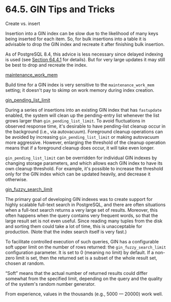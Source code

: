 # 64.5. GIN Tips and Tricks

Create vs. insert

Insertion into a GIN index can be slow due to the likelihood of many keys being inserted for each item. So, for bulk insertions into a table it is advisable to drop the GIN index and recreate it after finishing bulk insertion.

As of PostgreSQL 8.4, this advice is less necessary since delayed indexing is used \(see [Section 64.4.1](https://www.postgresql.org/docs/10/static/gin-implementation.html#GIN-FAST-UPDATE) for details\). But for very large updates it may still be best to drop and recreate the index.

[maintenance\_work\_mem](../../server-administration/server-configuration/resource-consumption.md#19-4-1-memory)

Build time for a GIN index is very sensitive to the `maintenance_work_mem` setting; it doesn't pay to skimp on work memory during index creation.

[gin\_pending\_list\_limit](../../server-administration/server-configuration/19.11.-yong-hu-duan-lian-xian-yu-she-can-shu.md#19-11-2-xi-ge-shi)

During a series of insertions into an existing GIN index that has `fastupdate` enabled, the system will clean up the pending-entry list whenever the list grows larger than `gin_pending_list_limit`. To avoid fluctuations in observed response time, it's desirable to have pending-list cleanup occur in the background \(i.e., via autovacuum\). Foreground cleanup operations can be avoided by increasing `gin_pending_list_limit` or making autovacuum more aggressive. However, enlarging the threshold of the cleanup operation means that if a foreground cleanup does occur, it will take even longer.

`gin_pending_list_limit` can be overridden for individual GIN indexes by changing storage parameters, and which allows each GIN index to have its own cleanup threshold. For example, it's possible to increase the threshold only for the GIN index which can be updated heavily, and decrease it otherwise.

[gin\_fuzzy\_search\_limit](../../server-administration/server-configuration/19.11.-yong-hu-duan-lian-xian-yu-she-can-shu.md#19-11-4-qi-ta-ding-ji-qi-zhi)

The primary goal of developing GIN indexes was to create support for highly scalable full-text search in PostgreSQL, and there are often situations when a full-text search returns a very large set of results. Moreover, this often happens when the query contains very frequent words, so that the large result set is not even useful. Since reading many tuples from the disk and sorting them could take a lot of time, this is unacceptable for production. \(Note that the index search itself is very fast.\)

To facilitate controlled execution of such queries, GIN has a configurable soft upper limit on the number of rows returned: the `gin_fuzzy_search_limit` configuration parameter. It is set to 0 \(meaning no limit\) by default. If a non-zero limit is set, then the returned set is a subset of the whole result set, chosen at random.

“Soft” means that the actual number of returned results could differ somewhat from the specified limit, depending on the query and the quality of the system's random number generator.

From experience, values in the thousands \(e.g., 5000 — 20000\) work well.

